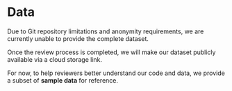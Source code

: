 # Data

Due to Git repository limitations and anonymity requirements, we are currently unable to provide the complete dataset. 

Once the review process is completed, we will make our dataset publicly available via a cloud storage link. 

For now, to help reviewers better understand our code and data, we provide a subset of **sample data** for reference.
